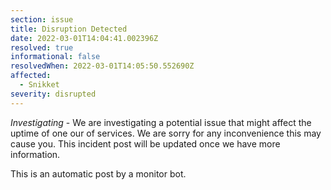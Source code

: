 ```yaml
---
section: issue
title: Disruption Detected
date: 2022-03-01T14:04:41.002396Z
resolved: true
informational: false
resolvedWhen: 2022-03-01T14:05:50.552690Z
affected:
  - Snikket
severity: disrupted
---
```

*Investigating* - We are investigating a potential issue that might affect the uptime of one our of services. We are sorry for any inconvenience this may cause you. This incident post will be updated once we have more information.

This is an automatic post by a monitor bot.
        